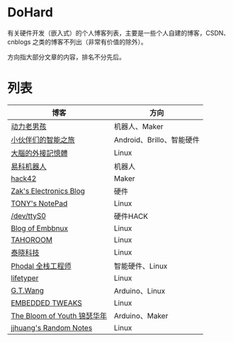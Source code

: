 # DoHard
有关硬件开发（嵌入式）的个人博客列表，主要是一些个人自建的博客，CSDN、cnblogs 之类的博客不列出（非常有价值的除外）。

方向指大部分文章的内容，排名不分先后。

# 列表

| 博客| 方向 | 
| --------| ---- |
|[动力老男孩](http://www.diy-robots.com/) | 机器人、Maker |
|[小伙伴们的智能之旅](http://www.brobwind.com/) | Android、Brillo、智能硬件 |
|[大腦的外接記憶體](http://jayextmemo.blogspot.kr/)| Linux |
|[易科机器人](http://blog.exbot.net/)| 机器人 |
|[hack42](http://hack42.com/) | Maker |
|[Zak's Electronics Blog](http://blog.zakkemble.co.uk/)| 硬件 |
|[TONY's NotePad ](http://www.hexiongjun.com/)| Linux |
|[/dev/ttyS0](http://www.devttys0.com/)| 硬件HACK |
|[Blog of Embbnux](http://www.embbnux.com/)| Linux |
|[TAHOROOM](http://www.tahoroom.com/)| Linux |
|[泰晓科技](http://tinylab.org/)| Linux |
|[Phodal 全栈工程师](https://www.phodal.com/blog/)| 智能硬件、Linux |
|[lifetyper](https://www.lifetyper.com/)| Linux |
|[G.T.Wang](http://blog.gtwang.org/)| Arduino、Linux|
|[EMBEDDED TWEAKS](http://embeddedtweaks.com/)| Linux |
|[The Bloom of Youth 锦瑟华年](http://kuangqi.me/)| Arduino、Maker |
|[jjhuang's Random Notes](http://alberthuang314.blogspot.kr/)| Linux |
